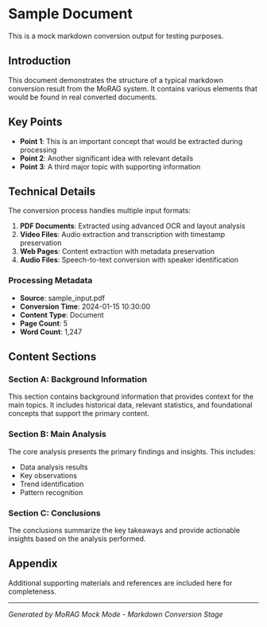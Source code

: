 # Sample Document

This is a mock markdown conversion output for testing purposes.

## Introduction

This document demonstrates the structure of a typical markdown conversion result from the MoRAG system. It contains various elements that would be found in real converted documents.

## Key Points

- **Point 1**: This is an important concept that would be extracted during processing
- **Point 2**: Another significant idea with relevant details
- **Point 3**: A third major topic with supporting information

## Technical Details

The conversion process handles multiple input formats:

1. **PDF Documents**: Extracted using advanced OCR and layout analysis
2. **Video Files**: Audio extraction and transcription with timestamp preservation
3. **Web Pages**: Content extraction with metadata preservation
4. **Audio Files**: Speech-to-text conversion with speaker identification

### Processing Metadata

- **Source**: sample_input.pdf
- **Conversion Time**: 2024-01-15 10:30:00
- **Content Type**: Document
- **Page Count**: 5
- **Word Count**: 1,247

## Content Sections

### Section A: Background Information

This section contains background information that provides context for the main topics. It includes historical data, relevant statistics, and foundational concepts that support the primary content.

### Section B: Main Analysis

The core analysis presents the primary findings and insights. This includes:

- Data analysis results
- Key observations
- Trend identification
- Pattern recognition

### Section C: Conclusions

The conclusions summarize the key takeaways and provide actionable insights based on the analysis performed.

## Appendix

Additional supporting materials and references are included here for completeness.

---

*Generated by MoRAG Mock Mode - Markdown Conversion Stage*
